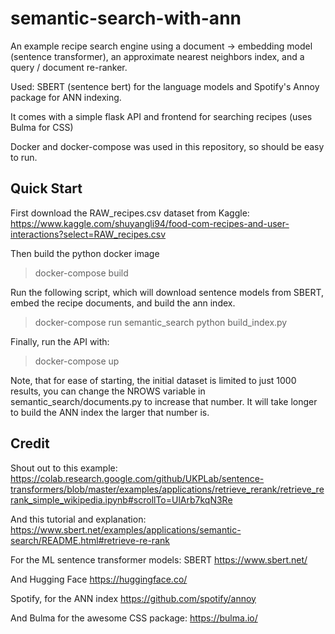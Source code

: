 # semantic-search-with-ann
An example recipe search engine using a document -> embedding model (sentence transformer), an approximate nearest neighbors index, and a query / document re-ranker.

Used:
SBERT (sentence bert) for the language models and Spotify's Annoy package for ANN indexing.

It comes with a simple flask API and frontend for searching recipes (uses Bulma for CSS)

Docker and docker-compose was used in this repository, so should be easy to run.

## Quick Start
First download the RAW_recipes.csv dataset from Kaggle:
https://www.kaggle.com/shuyangli94/food-com-recipes-and-user-interactions?select=RAW_recipes.csv

Then build the python docker image
> docker-compose build

Run the following script, which will download sentence models from SBERT, embed the recipe documents, and build the ann index.
> docker-compose run semantic_search python build_index.py 

Finally, run the API with:
> docker-compose up

Note, that for ease of starting, the initial dataset is limited to just 1000 results, you can change the NROWS variable
in semantic_search/documents.py to increase that number. It will take longer to build the ANN index the larger that number is.


## Credit
Shout out to this example:
https://colab.research.google.com/github/UKPLab/sentence-transformers/blob/master/examples/applications/retrieve_rerank/retrieve_rerank_simple_wikipedia.ipynb#scrollTo=UlArb7kqN3Re

And this tutorial and explanation:
https://www.sbert.net/examples/applications/semantic-search/README.html#retrieve-re-rank

For the ML sentence transformer models:
SBERT
https://www.sbert.net/

And Hugging Face
https://huggingface.co/


Spotify, for the ANN index
https://github.com/spotify/annoy


And Bulma for the awesome CSS package:
https://bulma.io/

